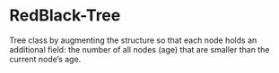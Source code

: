 # RedBlack-Tree

Tree class by augmenting the structure so that each node holds an additional field: the number of all nodes (age) that are smaller than the current node’s age.
